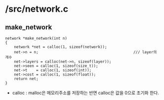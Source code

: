 # /src/network.c

## make_network

```
network *make_network(int n)
{
    network *net = calloc(1, sizeof(network));
    net->n = n;                                           /// layer의 개수
    net->layers = calloc(net->n, sizeof(layer));          
    net->seen = calloc(1, sizeof(size_t));                
    net->t    = calloc(1, sizeof(int));
    net->cost = calloc(1, sizeof(float));
    return net;
}
```

- calloc : malloc은 메모리주소를 저장하는 반면 calloc은 값을 0으로 초기화 한다.
